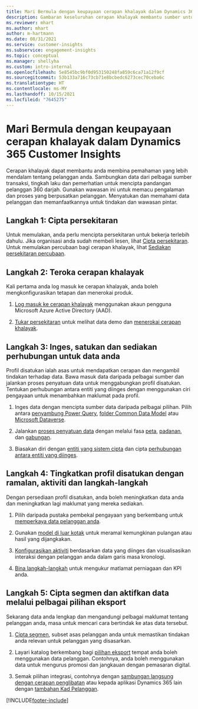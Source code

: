 ```yaml
---
title: Mari Bermula dengan keupayaan cerapan khalayak dalam Dynamics 365 Customer Insights
description: Gambaran keseluruhan cerapan khalayak membantu sumber untuk bermula dengan cepat.
ms.reviewer: mhart
ms.author: mhart
author: m-hartmann
ms.date: 08/31/2021
ms.service: customer-insights
ms.subservice: engagement-insights
ms.topic: conceptual
ms.manager: shellyha
ms.custom: intro-internal
ms.openlocfilehash: 5e8545bc9bf0d953150248fa859c6ca71a12f9cf
ms.sourcegitcommit: 53b133a716c73cb71e8bcbedc6273cec70ceba6c
ms.translationtype: HT
ms.contentlocale: ms-MY
ms.lasthandoff: 10/15/2021
ms.locfileid: "7645275"
---
```

# <a name="get-started-with-dynamics-365-customer-insights-audience-insights-capability"></a>Mari Bermula dengan keupayaan cerapan khalayak dalam Dynamics 365 Customer Insights

Cerapan khalayak dapat membantu anda membina pemahaman yang lebih mendalam tentang pelanggan anda. Sambungkan data dari pelbagai sumber transaksi, tingkah laku dan pemerhatian untuk mencipta pandangan pelanggan 360 darjah. Gunakan wawasan ini untuk memacu pengalaman dan proses yang berpusatkan pelanggan. Menyatukan dan memahami data pelanggan dan memanfaatkannya untuk tindakan dan wawasan pintar.

## <a name="step-1-create-an-environment"></a>Langkah 1: Cipta persekitaran

Untuk memulakan, anda perlu mencipta persekitaran untuk bekerja terlebih dahulu. Jika organisasi anda sudah membeli lesen, lihat [Cipta persekitaran](create-environment.md). Untuk memulakan percubaan bagi cerapan khalayak, lihat [Sediakan persekitaran percubaan](../trial-signup.md). 

## <a name="step-2-explore-audience-insights"></a>Langkah 2: Teroka cerapan khalayak

Kali pertama anda log masuk ke cerapan khalayak, anda boleh mengkonfigurasikan tetapan dan menerokai produk.

1. [Log masuk ke cerapan khalayak](https://home.ci.ai.dynamics.com) menggunakan akaun pengguna Microsoft Azure Active Directory (AAD).

1. [Tukar persekitaran](manage-environments.md#switch-environments) untuk melihat data demo dan [menerokai cerapan khalayak](home.md).

##  <a name="step-3-ingest-unify-and-set-up-relationships-for-your-data"></a>Langkah 3: Inges, satukan dan sediakan perhubungan untuk data anda

Profil disatukan ialah asas untuk mendapatkan cerapan dan mengambil tindakan terhadap data. Bawa masuk data daripada pelbagai sumber dan jalankan proses penyatuan data untuk menggabungkan profil disatukan. Tentukan perhubungan antara entiti yang diinges dengan menggunakan ciri pengayaan untuk menambahkan maklumat pada profil. 

1. Inges data dengan mencipta sumber data daripada pelbagai pilihan. Pilih antara [penyambung Power Query](connect-power-query.md), [folder Common Data Model](connect-common-data-model.md) atau [Microsoft Dataverse](connect-common-data-service-lake.md). 

1. Jalankan [proses penyatuan data](data-unification.md) dengan melalui fasa [peta](map-entities.md), [padanan](match-entities.md), dan [gabungan](merge-entities.md).

1. Biasakan diri dengan [entiti yang sistem cipta](entities.md) dan cipta [perhubungan antara entiti yang diinges](relationships.md).
    
## <a name="step-4-enhance-unified-profiles-with-predictions-activities-and-measures"></a>Langkah 4: Tingkatkan profil disatukan dengan ramalan, aktiviti dan langkah-langkah

Dengan persediaan profil disatukan, anda boleh meningkatkan data anda dan meningkatkan lagi maklumat yang mereka sediakan.

1. Pilih daripada pustaka pembekal pengayaan yang berkembang untuk [memperkaya data pelanggan anda](enrichment-hub.md).

1. Gunakan [model di luar kotak](predictions-overview.md) untuk meramal kemungkinan pulangan atau hasil yang dijangkakan.

1. [Konfigurasikan aktiviti](activities.md) berdasarkan data yang diinges dan visualisasikan interaksi dengan pelanggan anda dalam garis masa kronologi. 

1. [Bina langkah-langkah](measures.md) untuk mengukur matlamat perniagaan dan KPI anda.
 
## <a name="step-5-create-segments-and-activate-data-through-various-export-options"></a>Langkah 5: Cipta segmen dan aktifkan data melalui pelbagai pilihan eksport

Sekarang data anda lengkap dan mengandungi pelbagai maklumat tentang pelanggan anda, masa untuk mencari cara bertindak ke atas data tersebut. 

1. [Cipta segmen](segments.md), subset asas pelanggan anda untuk memastikan tindakan anda relevan untuk pelanggan yang disasarkan.

1. Layari katalog berkembang bagi [pilihan eksport](export-destinations.md) tempat anda boleh menggunakan data pelanggan. Contohnya, anda boleh menggunakan data untuk mengurus promosi dan jangkauan dengan pemasaran digital.

1. Semak pilihan integrasi, contohnya dengan [sambungan langsung dengan cerapan penglibatan](../engagement-insights/integrate-audience-insights-engagement-insights.md) atau kepada aplikasi Dynamics 365 lain dengan [tambahan Kad Pelanggan](customer-card-add-in.md).  


[!INCLUDE[footer-include](../includes/footer-banner.md)]

